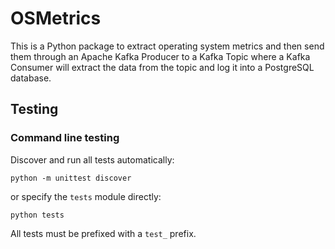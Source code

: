 # OSMetrics
This is a Python package to extract operating
system metrics and then send them through an
Apache Kafka Producer to a Kafka Topic where
a Kafka Consumer will extract the data from the
topic and log it into a PostgreSQL database.

## Testing

### Command line testing
Discover and run all tests automatically:
```
python -m unittest discover
```
or specify the `tests` module directly:
```
python tests
```
All tests must be prefixed with a `test_` prefix.


